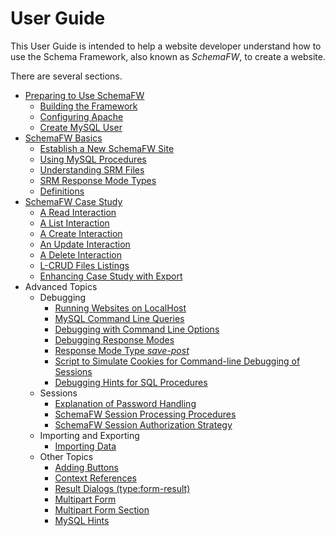# User Guide
This User Guide is intended to help a website developer understand how to use
the Schema Framework, also known as _SchemaFW_, to create a website.

There are several sections.

- [Preparing to Use SchemaFW](PreparingToUseSchemaFW.md)
  - [Building the Framework](BuildingTheFramework.md)
  - [Configuring Apache](ConfiguringApache.md)
  - [Create MySQL User](CreateWebUser.md)
- [SchemaFW Basics](SchemaFWBasics.md)
  - [Establish a New SchemaFW Site](CreateNewSite.md)
  - [Using MySQL Procedures](UsingMySQLProcedures.md)
  - [Understanding SRM Files](SRMFiles.md)
  - [SRM Response Mode Types](ResponseModeTypes.md)
  - [Definitions](Definitions.md)
- [SchemaFW Case Study](SchemaFWCaseStudy.md)   
  - [A Read Interaction](CSReadInteraction.md)
  - [A List Interaction](CSListInteraction.md)
  - [A Create Interaction](CSCreateInteraction.md)
  - [An Update Interaction](CSUpdateInteraction.md)
  - [A Delete Interaction](CSDeleteInteraction.md)
  - [L-CRUD Files Listings](LCRUDInteractions.md)
  - [Enhancing Case Study with Export](ExportingData.md)
- Advanced Topics
  - Debugging
    - [Running Websites on LocalHost](RunningOnLocalhost.md)
    - [MySQL Command Line Queries](MySQLCLQueries.md)
    - [Debugging with Command Line Options](SchemaFCGIOptions.md)
    - [Debugging Response Modes](DebuggingResponseModes.md)
    - [Response Mode Type _save-post_](SavePostResponseMode.md)
    - [Script to Simulate Cookies for Command-line Debugging of Sessions](CookieSettingScript.md)
    - [Debugging Hints for SQL Procedures](DebuggingSQLHints.md)
  - Sessions
    - [Explanation of Password Handling](PasswordHandling.md)
    - [SchemaFW Session Processing Procedures](SchemaFWSessionProcs.md)
    - [SchemaFW Session Authorization Strategy](SchemaFWAuthorizations.md)
  - Importing and Exporting
    - [Importing Data](ImportingData.md)
  - Other Topics
    - [Adding Buttons](AddingButtons.md)
    - [Context References](ContextReferences.md)
    - [Result Dialogs (type:form-result)](ResultDialogs.md)
    - [Multipart Form](MultipartForm.md)
    - [Multipart Form Section](FormSection.md)
    - [MySQL Hints](MySQLHints.md)
